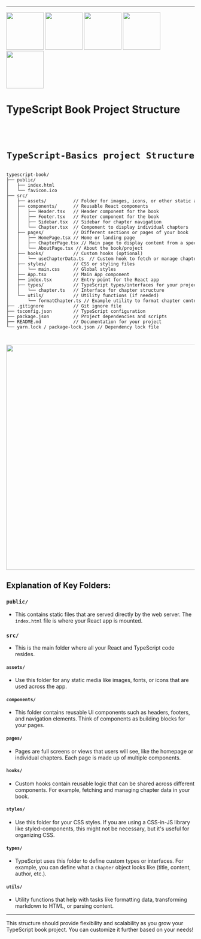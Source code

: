 
***
<img src="https://www.svgrepo.com/show/354478/typescript-icon.svg" height="100px">
<img src="https://www.svgrepo.com/show/355081/js.svg" height="100px">
<img src="https://www.svgrepo.com/show/452092/react.svg" height="100px">
<img src="https://www.svgrepo.com/show/374167/vite.svg" height="100px">
<img src="https://www.svgrepo.com/show/374067/scss2.svg" height="100px">

# TypeScript Book Project Structure

<code>
<!-- <h4> -->
<pre>
<center><h1>TypeScript-Basics project Structure</h1></center>
typescript-book/
├── public/
│   ├── index.html
│   └── favicon.ico
├── src/
│   ├── assets/          // Folder for images, icons, or other static assets
│   ├── components/      // Reusable React components
│   │   ├── Header.tsx   // Header component for the book
│   │   ├── Footer.tsx   // Footer component for the book
│   │   ├── Sidebar.tsx  // Sidebar for chapter navigation
│   │   └── Chapter.tsx  // Component to display individual chapters
│   ├── pages/           // Different sections or pages of your book
│   │   ├── HomePage.tsx // Home or landing page
│   │   ├── ChapterPage.tsx // Main page to display content from a specific chapter
│   │   └── AboutPage.tsx // About the book/project
│   ├── hooks/           // Custom hooks (optional)
│   │   └── useChapterData.ts  // Custom hook to fetch or manage chapter data
│   ├── styles/          // CSS or styling files
│   │   └── main.css     // Global styles
│   ├── App.tsx          // Main App component
│   ├── index.tsx        // Entry point for the React app
│   ├── types/           // TypeScript types/interfaces for your project
│   │   └── chapter.ts   // Interface for chapter structure
│   └── utils/           // Utility functions (if needed)
│       └── formatChapter.ts // Example utility to format chapter content
├── .gitignore           // Git ignore file
├── tsconfig.json        // TypeScript configuration
├── package.json         // Project dependencies and scripts
├── README.md            // Documentation for your project
└── yarn.lock / package-lock.json // Dependency lock file
</pre>
<!-- </h4> -->
</code>

<img src="https://www.svgrepo.com/show/417448/bird.svg" height="600px">

## Explanation of Key Folders:

### `public/`
- This contains static files that are served directly by the web server. The `index.html` file is where your React app is mounted.

### `src/`
- This is the main folder where all your React and TypeScript code resides.

#### `assets/`
- Use this folder for any static media like images, fonts, or icons that are used across the app.

#### `components/`
- This folder contains reusable UI components such as headers, footers, and navigation elements. Think of components as building blocks for your pages.

#### `pages/`
- Pages are full screens or views that users will see, like the homepage or individual chapters. Each page is made up of multiple components.

#### `hooks/`
- Custom hooks contain reusable logic that can be shared across different components. For example, fetching and managing chapter data in your book.

#### `styles/`
- Use this folder for your CSS styles. If you are using a CSS-in-JS library like styled-components, this might not be necessary, but it's useful for organizing CSS.

#### `types/`
- TypeScript uses this folder to define custom types or interfaces. For example, you can define what a `Chapter` object looks like (title, content, author, etc.).

#### `utils/`
- Utility functions that help with tasks like formatting data, transforming markdown to HTML, or parsing content.

---

This structure should provide flexibility and scalability as you grow your TypeScript book project. You can customize it further based on your needs!
